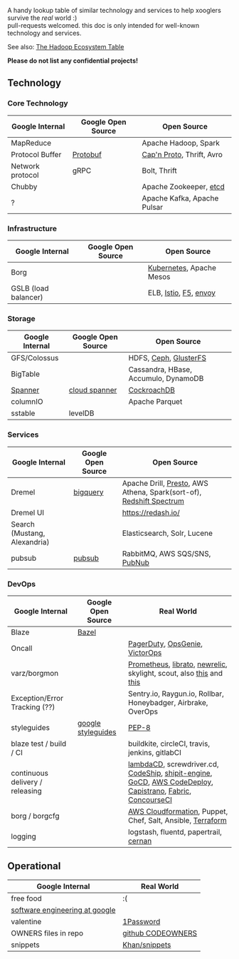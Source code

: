 A handy lookup table of similar technology and services to help xooglers survive the *real* world :)  
pull-requests welcomed. this doc is only intended for well-known technology and services.

See also: [The Hadoop Ecosystem Table](https://hadoopecosystemtable.github.io/)

__Please do not list any confidential projects!__

## Technology

### Core Technology

| Google Internal   | Google Open Source   |  Open Source  |
| -------------     |  -------------       |-------------  |
| MapReduce         |     | Apache Hadoop, Spark  |
| Protocol Buffer   | [Protobuf](https://github.com/google/protobuf)    | [Cap'n Proto](https://capnproto.org/), Thrift, Avro      |
| Network protocol | gRPC | Bolt, Thrift |
| Chubby            |      | Apache Zookeeper, [etcd](https://github.com/coreos/etcd)      |
| ? | | Apache Kafka, Apache Pulsar |


### Infrastructure

| Google Internal   | Google Open Source   |  Open Source  |
| -------------     |  -------------       |-------------  |
| Borg              |                      | [Kubernetes](https://kubernetes.io/), Apache Mesos  |
| GSLB (load balancer)| | ELB, [Istio](https://istio.io/), [F5](https://f5.com/products/big-ip), [envoy](https://github.com/lyft/envoy) |


### Storage

| Google Internal  | Google Open Source | Open Source    |
| -------------|------------ |-------------|
| GFS/Colossus| | HDFS, [Ceph](https://ceph.com), [GlusterFS](https://www.gluster.org) |
| BigTable     |   | Cassandra, HBase, Accumulo, DynamoDB |
| [Spanner](http://research.google.com/archive/spanner.html)   | [cloud spanner](https://cloud.google.com/spanner/) | [CockroachDB](https://github.com/cockroachdb/cockroach) | 
| columnIO | | Apache Parquet |
| sstable | levelDB | |


### Services

| Google Internal  | Google Open Source | Open Source    |
| -------------|------------ |-------------|
| Dremel       |   [bigquery](https://cloud.google.com/bigquery/)     | Apache Drill, [Presto](https://prestodb.io), AWS Athena, Spark(sort-of), [Redshift Spectrum](https://aws.amazon.com/redshift/spectrum/) |
| Dremel UI    |             | https://redash.io/ |
| Search (Mustang, Alexandria) |             | Elasticsearch, Solr, Lucene  |
| pubsub | [pubsub](https://cloud.google.com/pubsub/docs/overview) | RabbitMQ, AWS SQS/SNS, [PubNub](https://www.pubnub.com/) |

### DevOps
| Google Internal  | Google Open Source | Real World    |
| -------------|------------ |-------------|
| Blaze        |  [Bazel](http://bazel.io)          |  |
| Oncall       |             | [PagerDuty](https://pagerduty.com), [OpsGenie](https://www.opsgenie.com/), [VictorOps](https://victorops.com/) |
| varz/borgmon | | [Prometheus](https://prometheus.io), [librato](https://www.librato.com), [newrelic](http://newrelic.com), skylight, scout, also [this](https://vimeo.com/173610242) and [this](https://prometheus.io/docs/introduction/comparison/) |
| Exception/Error Tracking (??) | | Sentry.io, Raygun.io, Rollbar, Honeybadger, Airbrake, OverOps |
| styleguides | [google styleguides](https://github.com/google/styleguide) | [PEP-8](https://www.python.org/dev/peps/pep-0008/) |
| blaze test / build / CI | | buildkite, circleCI, travis, jenkins, gitlabCI |
| continuous delivery / releasing | | [lambdaCD](http://www.lambda.cd), screwdriver.cd, [CodeShip](https://codeship.com), [shipit-engine](https://github.com/Shopify/shipit-engine), [GoCD](https://www.gocd.org), [AWS CodeDeploy](https://aws.amazon.com/codedeploy/), [Capistrano](https://www.capistranorb.com), [Fabric](https://www.fabfile.org), [ConcourseCI](https://concourse.ci/)|
| borg / borgcfg || [AWS Cloudformation](https://aws.amazon.com/cloudformation/), Puppet, Chef, Salt, Ansible, [Terraform](https://www.terraform.io) |
| logging || logstash, fluentd, papertrail, [cernan](https://github.com/postmates/cernan) |

## Operational
| Google Internal  |   Real World  |
| -------------    | ------------- |
| free food        |   :(          |
| [software engineering at google](https://arxiv.org/ftp/arxiv/papers/1702/1702.01715.pdf) | |
| valentine        | [1Password](https://support.1password.com/create-share-vaults/)  |
| OWNERS files in repo     | [github CODEOWNERS](https://github.com/blog/2392-introducing-code-owners) |
| snippets | [Khan/snippets](https://github.com/Khan/snippets) |
